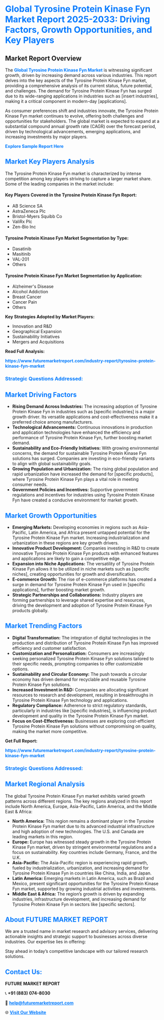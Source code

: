<h1 style="color: #007BFF;">Global Tyrosine Protein Kinase Fyn Market Report 2025-2033: Driving Factors, Growth Opportunities, and Key Players</h1>

<section id="overview">
<h2>Market Report Overview</h2>
<p>The <a href="https://www.futuremarketreport.com/industry-report/tyrosine-protein-kinase-fyn-market" style="color: #007BFF; text-decoration: none;"><strong>Global Tyrosine Protein Kinase Fyn Market</strong></a> is witnessing significant growth, driven by increasing demand across various industries. This report delves into the key aspects of the Tyrosine Protein Kinase Fyn market, providing a comprehensive analysis of its current status, future potential, and challenges. The demand for Tyrosine Protein Kinase Fyn has surged due to its wide-ranging applications in industries such as [insert industries], making it a critical component in modern-day [applications].</p>
<p>As consumer preferences shift and industries innovate, the Tyrosine Protein Kinase Fyn market continues to evolve, offering both challenges and opportunities for stakeholders. The global market is expected to expand at a substantial compound annual growth rate (CAGR) over the forecast period, driven by technological advancements, emerging applications, and increasing investments by major players.</p>
</section>

<section id="overview">
<p><a href="https://www.futuremarketreport.com/request-sample/reportId=53572" style="color: #007BFF; text-decoration: none;"><strong>Explore Sample Report Here</strong></a></p>
</section>

<section id="key-players">
<h2 style="color: #007BFF;">Market Key Players Analysis</h2>
<p>The Tyrosine Protein Kinase Fyn market is characterized by intense competition among key players striving to capture a larger market share. Some of the leading companies in the market include:</p>
<h4>Key Players Covered in the Tyrosine Protein Kinase Fyn Report:</h4>
<ul><li>AB Science SA</li><li>AstraZeneca Plc</li><li>Bristol-Myers Squibb Co</li><li>ValiRx Plc</li><li>Zen-Bio Inc</li></ul>
<h4>Tyrosine Protein Kinase Fyn Market Segmentation by Type:</h4>
<ul><li>Dasatinib</li><li>Masitinib</li><li>VAL-201</li><li>Others</li></ul>

<h4>Tyrosine Protein Kinase Fyn Market Segmentation by Application:</h4>
<ul><li>Alzheimer&#039;s Disease</li><li>Alcohol Addiction</li><li>Breast Cancer</li><li>Cancer Pain</li><li>Others</li></ul>
<p><strong>Key Strategies Adopted by Market Players:</strong></p>
<ul>
<li>Innovation and R&D</li>
<li>Geographical Expansion</li>
<li>Sustainability Initiatives</li>
<li>Mergers and Acquisitions</li>
</ul>
</section>

<section>
<p><strong>Read Full Analysis: </strong></p><a href="https://www.futuremarketreport.com/industry-report/tyrosine-protein-kinase-fyn-market" style="color: #007BFF; text-decoration: none;"><strong>https://www.futuremarketreport.com/industry-report/tyrosine-protein-kinase-fyn-market</strong></a>
<h3 style="color: #007BFF;">Strategic Questions Addressed:</h3>
</section>

<section id="driving-factors">
<h2 style="color: #007BFF;">Market Driving Factors</h2>
<ul>
<li><strong>Rising Demand Across Industries:</strong> The increasing adoption of Tyrosine Protein Kinase Fyn in industries such as [specific industries] is a major growth driver. Its versatile applications and cost-effectiveness make it a preferred choice among manufacturers.</li>
<li><strong>Technological Advancements:</strong> Continuous innovations in production and application technologies have enhanced the efficiency and performance of Tyrosine Protein Kinase Fyn, further boosting market demand.</li>
<li><strong>Sustainability and Eco-Friendly Initiatives:</strong> With growing environmental concerns, the demand for sustainable Tyrosine Protein Kinase Fyn solutions has surged. Companies are investing in eco-friendly variants to align with global sustainability goals.</li>
<li><strong>Growing Population and Urbanization:</strong> The rising global population and rapid urbanization have increased the demand for [specific products], where Tyrosine Protein Kinase Fyn plays a vital role in meeting consumer needs.</li>
<li><strong>Government Policies and Incentives:</strong> Supportive government regulations and incentives for industries using Tyrosine Protein Kinase Fyn have created a conducive environment for market growth.</li>
</ul>
</section>

<section id="growth-opportunities">
<h2 style="color: #007BFF;">Market Growth Opportunities</h2>
<ul>
<li><strong>Emerging Markets:</strong> Developing economies in regions such as Asia-Pacific, Latin America, and Africa present untapped potential for the Tyrosine Protein Kinase Fyn market. Increasing industrialization and urbanization in these regions are key growth drivers.</li>
<li><strong>Innovative Product Development:</strong> Companies investing in R&D to create innovative Tyrosine Protein Kinase Fyn products with enhanced features and applications are likely to gain a competitive edge.</li>
<li><strong>Expansion into Niche Applications:</strong> The versatility of Tyrosine Protein Kinase Fyn allows it to be utilized in niche markets such as [specific niches], creating opportunities for growth and diversification.</li>
<li><strong>E-commerce Growth:</strong> The rise of e-commerce platforms has created a surge in demand for Tyrosine Protein Kinase Fyn used in [specific applications], further boosting market growth.</li>
<li><strong>Strategic Partnerships and Collaborations:</strong> Industry players are forming partnerships to leverage shared expertise and resources, driving the development and adoption of Tyrosine Protein Kinase Fyn products globally.</li>
</ul>
</section>

<section id="trending-factors">
<h2 style="color: #007BFF;">Market Trending Factors</h2>
<ul>
<li><strong>Digital Transformation:</strong> The integration of digital technologies in the production and distribution of Tyrosine Protein Kinase Fyn has improved efficiency and customer satisfaction.</li>
<li><strong>Customization and Personalization:</strong> Consumers are increasingly seeking personalized Tyrosine Protein Kinase Fyn solutions tailored to their specific needs, prompting companies to offer customizable options.</li>
<li><strong>Sustainability and Circular Economy:</strong> The push towards a circular economy has driven demand for recyclable and reusable Tyrosine Protein Kinase Fyn solutions.</li>
<li><strong>Increased Investment in R&D:</strong> Companies are allocating significant resources to research and development, resulting in breakthroughs in Tyrosine Protein Kinase Fyn technology and applications.</li>
<li><strong>Regulatory Compliance:</strong> Adherence to strict regulatory standards, particularly in industries like [specific industries], is influencing product development and quality in the Tyrosine Protein Kinase Fyn market.</li>
<li><strong>Focus on Cost-Effectiveness:</strong> Businesses are exploring cost-efficient Tyrosine Protein Kinase Fyn solutions without compromising on quality, making the market more competitive.</li>
</ul>
</section>

<section>
<p><strong>Get Full Report: </strong></p><a href="https://www.futuremarketreport.com/industry-report/tyrosine-protein-kinase-fyn-market" style="color: #007BFF; text-decoration: none;"><strong>https://www.futuremarketreport.com/industry-report/tyrosine-protein-kinase-fyn-market</strong></a>
<h3 style="color: #007BFF;">Strategic Questions Addressed:</h3>
</section>


<section id="regional-analysis">
<h2 style="color: #007BFF;">Market Regional Analysis</h2>
<p>The global Tyrosine Protein Kinase Fyn market exhibits varied growth patterns across different regions. The key regions analyzed in this report include North America, Europe, Asia-Pacific, Latin America, and the Middle East & Africa:</p>
<ul>
<li><strong>North America:</strong> This region remains a dominant player in the Tyrosine Protein Kinase Fyn market due to its advanced industrial infrastructure and high adoption of new technologies. The U.S. and Canada are leading markets in this region.</li>
<li><strong>Europe:</strong> Europe has witnessed steady growth in the Tyrosine Protein Kinase Fyn market, driven by stringent environmental regulations and a focus on sustainability. Key countries include Germany, France, and the U.K.</li>
<li><strong>Asia-Pacific:</strong> The Asia-Pacific region is experiencing rapid growth, fueled by industrialization, urbanization, and increasing demand for Tyrosine Protein Kinase Fyn in countries like China, India, and Japan.</li>
<li><strong>Latin America:</strong> Emerging markets in Latin America, such as Brazil and Mexico, present significant opportunities for the Tyrosine Protein Kinase Fyn market, supported by growing industrial activities and investments.</li>
<li><strong>Middle East & Africa:</strong> The region’s growth is driven by expanding industries, infrastructure development, and increasing demand for Tyrosine Protein Kinase Fyn in sectors like [specific sectors].</li>
</ul>
</section>

<footer>
<h2 style="color: #007BFF;">About FUTURE MARKET REPORT</h2>
<p>We are a trusted name in market research and advisory services, delivering actionable insights and strategic support to businesses across diverse industries. Our expertise lies in offering:</p>

<p>Stay ahead in today’s competitive landscape with our tailored research solutions.</p>

<h2 style="color: #007BFF;">Contact Us:</h2>
<p><strong>FUTURE MARKET REPORT</strong></p>
<p>📞 <strong>+91 (883) 074-8030</strong></p>
<p>📧 <strong><a href="mailto:help@futuremarketreport.com" style="color: #007BFF;">help@futuremarketreport.com</a></strong></p>
<p>🌐 <strong><a href="https://www.futuremarketreport.com/" style="color: #007BFF;">Visit Our Website</a></strong></p>
</footer>